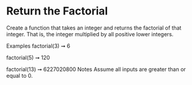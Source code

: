 # Return the Factorial

Create a function that takes an integer and returns the factorial of that integer. That is, the integer multiplied by all positive lower integers.

Examples
factorial(3) ➞ 6

factorial(5) ➞ 120

factorial(13) ➞ 6227020800
Notes
Assume all inputs are greater than or equal to 0.
